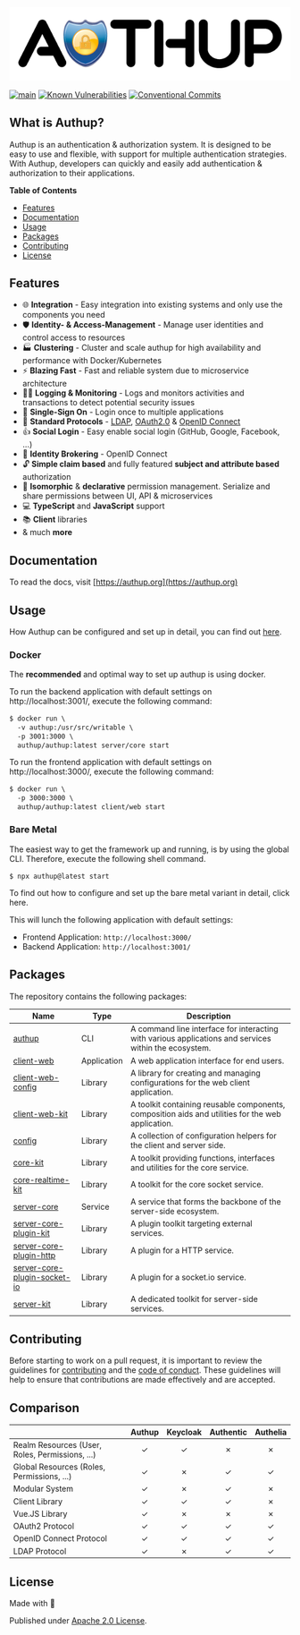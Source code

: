<div align="center">

[![Authup banner](./.github/assets/banner.png)](https://authup.org)

</div>

[![main](https://github.com/authup/authup/actions/workflows/main.yml/badge.svg)](https://github.com/authup/authup/actions/workflows/main.yml)
[![Known Vulnerabilities](https://snyk.io/test/github/authup/authup/badge.svg)](https://snyk.io/test/github/authup/authup)
[![Conventional Commits](https://img.shields.io/badge/Conventional%20Commits-1.0.0-%23FE5196?logo=conventionalcommits&logoColor=white)](https://conventionalcommits.org)

## What is Authup?
Authup is an authentication & authorization system.
It is designed to be easy to use and flexible, with support for multiple authentication strategies.
With Authup, developers can quickly and easily add authentication & authorization to their applications.

**Table of Contents**

- [Features](#features)
- [Documentation](#documentation)
- [Usage](#usage)
- [Packages](#packages)
- [Contributing](#contributing)
- [License](#license)

## Features

- 🌐 **Integration** - Easy integration into existing systems and only use the components you need
- 🛡️ **Identity- & Access-Management** - Manage user identities and control access to resources
- 🏭 **Clustering** - Cluster and scale authup for high availability and performance with Docker/Kubernetes
- ⚡  **Blazing Fast** - Fast and reliable system due to microservice architecture
- ️‍️🕵️‍♀️ **Logging & Monitoring** - Logs and monitors activities and transactions to detect potential security issues
- 👤 **Single-Sign On** - Login once to multiple applications
- 📜 **Standard Protocols** - [LDAP](https://datatracker.ietf.org/doc/html/rfc4511), [OAuth2.0](https://tools.ietf.org/html/rfc6749) & [OpenID Connect](https://openid.net/connect/)
- 👍 **Social Login** - Easy enable social login (GitHub, Google, Facebook, ...)
- 🤝 **Identity Brokering** - OpenID Connect
- 🔓 **Simple claim based** and fully featured **subject and attribute based** authorization
- 🧩 **Isomorphic** & **declarative** permission management. Serialize and share permissions between UI, API & microservices
- 💻 **TypeScript** and **JavaScript** support
- 📚 **Client** libraries
- & much **more**

## Documentation

To read the docs, visit [https://authup.org](https://authup.org)

## Usage

How Authup can be configured and set up in detail, you can find out [here](https://authup.org/guide/deployment/).

### Docker

The **recommended** and optimal way to set up authup is using docker.

To run the backend application with default settings on http://localhost:3001/, execute the following command:

```shell
$ docker run \
  -v authup:/usr/src/writable \
  -p 3001:3000 \
  authup/authup:latest server/core start
```

To run the frontend application with default settings on http://localhost:3000/, execute the following command:

```shell
$ docker run \
  -p 3000:3000 \
  authup/authup:latest client/web start
```

### Bare Metal

The easiest way to get the framework up and running, is by using the global CLI.
Therefore, execute the following shell command.

```shell
$ npx authup@latest start
```

To find out how to configure and set up the bare metal variant in detail, click here.

This will lunch the following application with default settings:
- Frontend Application: `http://localhost:3000/`
- Backend Application: `http://localhost:3001/`

## Packages
The repository contains the following packages:

| Name                                                                  | Type        | Description                                                                                           |
|-----------------------------------------------------------------------|-------------|-------------------------------------------------------------------------------------------------------|
| [authup](packages/authup)                                             | CLI         | A command line interface for interacting with various applications and services within the ecosystem. |
| [client-web](packages/client-web)                                     | Application | A web application interface for end users.                                                            |
| [client-web-config](packages/client-web-config)                       | Library     | A library for creating and managing configurations for the web client application.                    |
| [client-web-kit](packages/client-web-kit)                             | Library     | A toolkit containing reusable components, composition aids and utilities for the web application.     |
| [config](packages/config)                                             | Library     | A collection of configuration helpers for the client and server side.                                 |
| [core-kit](packages/core-kit)                                         | Library     | A toolkit providing functions, interfaces and utilities for the core service.                         |
| [core-realtime-kit](packages/core-realtime-kit)                       | Library     | A toolkit for the core socket service.                                                                |
| [server-core](packages/server-core)                                   | Service     | A service that forms the backbone of the server-side ecosystem.                                       |
| [server-core-plugin-kit](packages/server-core-plugin-kit)             | Library     | A plugin toolkit targeting external services.                                                         |
| [server-core-plugin-http](packages/server-core-plugin-http)           | Library     | A plugin for a HTTP service.                                                                          |
| [server-core-plugin-socket-io](packages/server-core-plugin-socket-io) | Library     | A plugin for a socket.io service.                                                                     |
| [server-kit](packages/server-kit)                                     | Library     | A dedicated toolkit for server-side services.                                                         |

## Contributing

Before starting to work on a pull request, it is important to review the guidelines for
[contributing](./CONTRIBUTING.md) and the [code of conduct](./CODE_OF_CONDUCT.md).
These guidelines will help to ensure that contributions are made effectively and are accepted.

## Comparison

|                                                 | Authup | Keycloak | Authentic | Authelia |
|:------------------------------------------------|:------:|:--------:|:---------:|:--------:|
| Realm Resources (User, Roles, Permissions, ...) |   ✓    |    ✓     |     ✗     |    ✗     |
| Global Resources (Roles, Permissions, ...)      |   ✓    |    ✗     |     ✓     |    ✓     |
| Modular System                                  |   ✓    |    ✗     |     ✓     |    ✗     |
| Client Library                                  |   ✓    |    ✓     |     ✓     |    ✗     |
| Vue.JS Library                                  |   ✓    |    ✗     |     ✗     |    ✗     |
| OAuth2 Protocol                                 |   ✓    |    ✓     |     ✓     |    ✓     |
| OpenID Connect Protocol                         |   ✓    |    ✓     |     ✓     |    ✓     |
| LDAP Protocol                                   |   ✓    |    ✗     |     ✓     |    ✓     |



## License

Made with 💚

Published under [Apache 2.0 License](./LICENSE).
